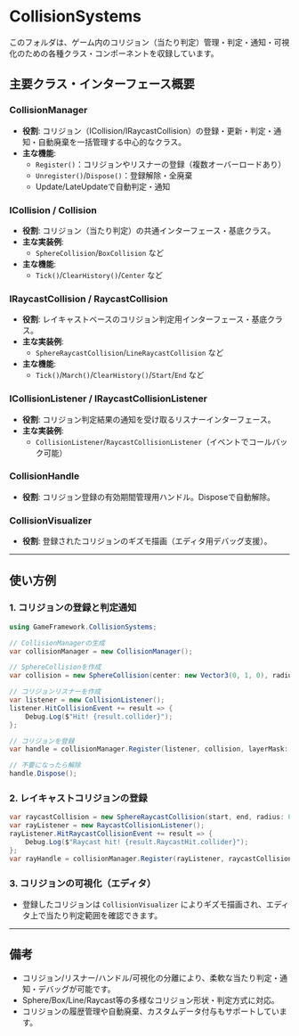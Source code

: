 # CollisionSystems

このフォルダは、ゲーム内のコリジョン（当たり判定）管理・判定・通知・可視化のための各種クラス・コンポーネントを収録しています。

## 主要クラス・インターフェース概要

### CollisionManager
- **役割**: コリジョン（ICollision/IRaycastCollision）の登録・更新・判定・通知・自動廃棄を一括管理する中心的なクラス。
- **主な機能**:
  - `Register()`：コリジョンやリスナーの登録（複数オーバーロードあり）
  - `Unregister()`/`Dispose()`：登録解除・全廃棄
  - Update/LateUpdateで自動判定・通知

### ICollision / Collision
- **役割**: コリジョン（当たり判定）の共通インターフェース・基底クラス。
- **主な実装例**:
  - `SphereCollision`/`BoxCollision` など
- **主な機能**:
  - `Tick()`/`ClearHistory()`/`Center` など

### IRaycastCollision / RaycastCollision
- **役割**: レイキャストベースのコリジョン判定用インターフェース・基底クラス。
- **主な実装例**:
  - `SphereRaycastCollision`/`LineRaycastCollision` など
- **主な機能**:
  - `Tick()`/`March()`/`ClearHistory()`/`Start`/`End` など

### ICollisionListener / IRaycastCollisionListener
- **役割**: コリジョン判定結果の通知を受け取るリスナーインターフェース。
- **主な実装例**:
  - `CollisionListener`/`RaycastCollisionListener`（イベントでコールバック可能）

### CollisionHandle
- **役割**: コリジョン登録の有効期間管理用ハンドル。Disposeで自動解除。

### CollisionVisualizer
- **役割**: 登録されたコリジョンのギズモ描画（エディタ用デバッグ支援）。

---

## 使い方例

### 1. コリジョンの登録と判定通知

```csharp
using GameFramework.CollisionSystems;

// CollisionManagerの生成
var collisionManager = new CollisionManager();

// SphereCollisionを作成
var collision = new SphereCollision(center: new Vector3(0, 1, 0), radius: 1.0f);

// コリジョンリスナーを作成
var listener = new CollisionListener();
listener.HitCollisionEvent += result => {
    Debug.Log($"Hit! {result.collider}");
};

// コリジョンを登録
var handle = collisionManager.Register(listener, collision, layerMask: ~0, customData: null);

// 不要になったら解除
handle.Dispose();
```

### 2. レイキャストコリジョンの登録

```csharp
var raycastCollision = new SphereRaycastCollision(start, end, radius: 0.5f);
var rayListener = new RaycastCollisionListener();
rayListener.HitRaycastCollisionEvent += result => {
    Debug.Log($"Raycast hit! {result.RaycastHit.collider}");
};
var rayHandle = collisionManager.Register(rayListener, raycastCollision, layerMask: ~0, customData: null);
```

### 3. コリジョンの可視化（エディタ）

- 登録したコリジョンは `CollisionVisualizer` によりギズモ描画され、エディタ上で当たり判定範囲を確認できます。

---

## 備考

- コリジョン/リスナー/ハンドル/可視化の分離により、柔軟な当たり判定・通知・デバッグが可能です。
- Sphere/Box/Line/Raycast等の多様なコリジョン形状・判定方式に対応。
- コリジョンの履歴管理や自動廃棄、カスタムデータ付与もサポートしています。 